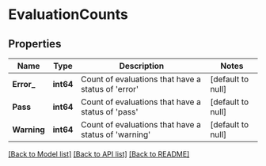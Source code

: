 # EvaluationCounts

## Properties
Name | Type | Description | Notes
------------ | ------------- | ------------- | -------------
**Error_** | **int64** | Count of evaluations that have a status of &#x27;error&#x27; | [default to null]
**Pass** | **int64** | Count of evaluations that have a status of &#x27;pass&#x27; | [default to null]
**Warning** | **int64** | Count of evaluations that have a status of &#x27;warning&#x27; | [default to null]

[[Back to Model list]](../README.md#documentation-for-models) [[Back to API list]](../README.md#documentation-for-api-endpoints) [[Back to README]](../README.md)

